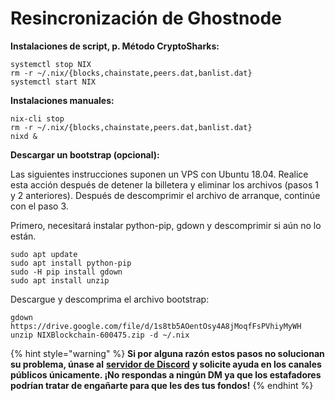 # Resincronización de Ghostnode

**Instalaciones de script, p. Método CryptoSharks:**

```text
systemctl stop NIX
rm -r ~/.nix/{blocks,chainstate,peers.dat,banlist.dat}
systemctl start NIX
```

**Instalaciones manuales:**

```text
nix-cli stop
rm -r ~/.nix/{blocks,chainstate,peers.dat,banlist.dat}
nixd &
```

**Descargar un bootstrap \(opcional\):**

Las siguientes instrucciones suponen un VPS con Ubuntu 18.04. Realice esta acción después de detener la billetera y eliminar los archivos \(pasos 1 y 2 anteriores\). Después de descomprimir el archivo de arranque, continúe con el paso 3.

 Primero, necesitará instalar python-pip, gdown y descomprimir si aún no lo están.

```text
sudo apt update
sudo apt install python-pip
sudo -H pip install gdown
sudo apt install unzip
```

Descargue y descomprima el archivo bootstrap:

```text
gdown https://drive.google.com/file/d/1s8tb5AOentOsy4A8jMoqfFsPVhiyMyWH
unzip NIXBlockchain-600475.zip -d ~/.nix
```

{% hint style="warning" %}
**Si por alguna razón estos pasos no solucionan su problema, únase al** [**servidor de Discord**](https://discordapp.com/invite/HGuvDTW) **y solicite ayuda en los canales públicos únicamente. ¡No respondas a ningún DM ya que los estafadores podrían tratar de engañarte para que les des tus fondos!**
{% endhint %}

